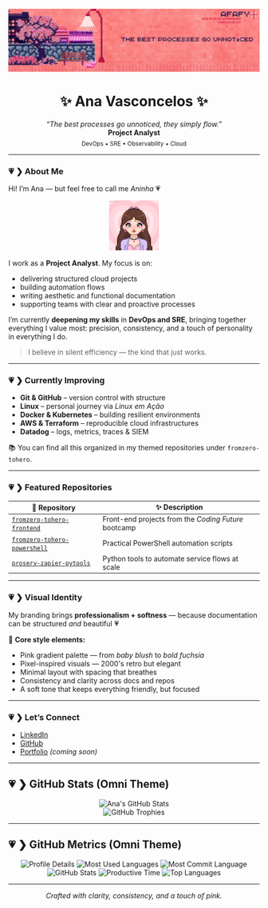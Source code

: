 <!-- Animated Banner -->
<p align="center">
  <img src="images/banner-da-nova-era.gif" alt="New Era Animated Banner" />
</p>

<h1 align="center">✨ Ana Vasconcelos ✨</h1>

<p align="center">
  <i>“The best processes go unnoticed, they simply flow.”</i><br>
  <b>Project Analyst</b><br>
  <sub>DevOps • SRE • Observability • Cloud</sub>
</p>

---

### 💗 ❯ About Me

Hi! I’m Ana — but feel free to call me *Aninha* 💗

<div align="center">
  <img src="images/icon-nova-era.png" alt="Pink Heart Icon" width="100" />
</div>


I work as a **Project Analyst**. My focus is on:

- delivering structured cloud projects  
- building automation flows  
- writing aesthetic and functional documentation  
- supporting teams with clear and proactive processes  

I’m currently **deepening my skills** in **DevOps and SRE**, bringing together everything I value most: precision, consistency, and a touch of personality in everything I do.

> I believe in silent efficiency — the kind that just works.  

---

### 💗 ❯ Currently Improving

- **Git & GitHub** – version control with structure  
- **Linux** – personal journey via *Linux em Ação*  
- **Docker & Kubernetes** – building resilient environments  
- **AWS & Terraform** – reproducible cloud infrastructures  
- **Datadog** – logs, metrics, traces & SIEM  

📚 You can find all this organized in my themed repositories under `fromzero-tohero`.

---

### 💗 ❯ Featured Repositories

| 🌟 Repository | ✨ Description |
|--------------|----------------|
| [`fromzero-tohero-frontend`](https://github.com/aflaviarv/fromzero-tohero-frontend) | Front-end projects from the *Coding Future* bootcamp |
| [`fromzero-tohero-powershell`](https://github.com/aflaviarv/fromzero-tohero-powershell) | Practical PowerShell automation scripts |
| [`proserv-zapier-pytools`](https://github.com/aflaviarv/proserv-zapier-pytools) | Python tools to automate service flows at scale |

---

### 💗 ❯ Visual Identity

My branding brings **professionalism + softness** — because documentation can be structured *and* beautiful 💗

🌸 **Core style elements:**

- Pink gradient palette — from *baby blush* to *bold fuchsia*
- Pixel-inspired visuals — 2000's retro but elegant  
- Minimal layout with spacing that breathes  
- Consistency and clarity across docs and repos  
- A soft tone that keeps everything friendly, but focused

---

### 💗 ❯ Let’s Connect

- [LinkedIn](https://www.linkedin.com/in/aflaviarv/)  
- [GitHub](https://github.com/aflaviarv)  
- [Portfolio](https://github.com/aflaviarv) *(coming soon)*

---

## 💗 ❯ GitHub Stats (Omni Theme)

<div align="center">
  <img src="https://github-readme-stats.vercel.app/api?username=aflaviarv&show_icons=true&theme=omni&hide_title=true&hide_border=true" alt="Ana's GitHub Stats" />
</div>

<div align="center">
  <img src="https://github-profile-trophy.vercel.app/?username=aflaviarv&theme=omni&no-frame=true&no-bg=true&margin-w=15&title=Commit,Repositories,Stars,Followers,PullRequest&column=5" alt="GitHub Trophies" />
</div>

---

## 💗 ❯ GitHub Metrics (Omni Theme)

<div align="center">
  <img src="https://github-profile-summary-cards.vercel.app/api/cards/profile-details?username=aflaviarv&theme=omni" alt="Profile Details"/>
  <img src="https://github-profile-summary-cards.vercel.app/api/cards/repos-per-language?username=aflaviarv&theme=omni" alt="Most Used Languages"/>
  <img src="https://github-profile-summary-cards.vercel.app/api/cards/most-commit-language?username=aflaviarv&theme=omni" alt="Most Commit Language"/>
  <img src="https://github-profile-summary-cards.vercel.app/api/cards/stats?username=aflaviarv&theme=omni" alt="GitHub Stats"/>
  <img src="https://github-profile-summary-cards.vercel.app/api/cards/productive-time?username=aflaviarv&theme=omni" alt="Productive Time"/>
  <img src="https://github-readme-stats-rickstaa.vercel.app/api/top-langs/?username=aflaviarv&theme=omni&show_icons=true&hide_border=true&layout=compact" alt="Top Languages" width="500"/>
</div>

---

<p align="center">
  <i>Crafted with clarity, consistency, and a touch of pink.</i>
</p>
